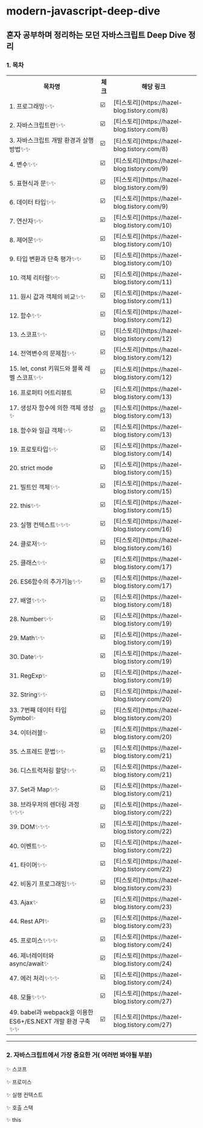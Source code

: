 # modern-javascript-deep-dive
## 혼자 공부하며 정리하는 모던 자바스크립트 Deep Dive 정리

<h3>
  1. 목차
</h3>
<table>
  <tr>
    <th>목차명</th>
    <th>체크</th>
    <th>해당 링크</th>
  </tr>
  <tr>
    <td>1. 프로그래밍✨✨</td>
    <td>☑️</td>
    <td>[티스토리](https://hazel-blog.tistory.com/8)</td>
  </tr>
  <tr>
    <td>2. 자바스크립트란✨✨</td>
    <td>☑️</td>
    <td>[티스토리](https://hazel-blog.tistory.com/8)</td>
  </tr>
    <tr>
    <td>3. 자바스크립트 개발 환경과 살행 방법✨✨</td>
    <td>☑️</td>
    <td>[티스토리](https://hazel-blog.tistory.com/8)</td>
  </tr>
    <tr>
    <td>4. 변수✨✨</td>
    <td>☑️</td>
    <td>[티스토리](https://hazel-blog.tistory.com/9)</td>
  </tr>
    <tr>
    <td>5. 표현식과 문✨✨</td>
    <td>☑️</td>
    <td>[티스토리](https://hazel-blog.tistory.com/9)</td>
  </tr>
    <tr>
    <td>6. 데이터 타입✨✨</td>
    <td>☑️</td>
    <td>[티스토리](https://hazel-blog.tistory.com/9)</td>
  </tr>
    <tr>
    <td>7. 연산자✨✨</td>
    <td>☑️</td>
    <td>[티스토리](https://hazel-blog.tistory.com/10)</td>
  </tr>
    <tr>
    <td>8. 제어문✨✨</td>
    <td>☑️</td>
    <td>[티스토리](https://hazel-blog.tistory.com/10)</td>
  </tr>
    <tr>
    <td>9. 타입 변환과 단축 평가✨✨</td>
    <td>☑️</td>
    <td>[티스토리](https://hazel-blog.tistory.com/10)</td>
  </tr>
    <tr>
    <td>10. 객체 리터럴✨✨</td>
    <td>☑️</td>
    <td>[티스토리](https://hazel-blog.tistory.com/11)</td>
  </tr>
    <tr>
    <td>11. 원시 값과 객체의 비교✨✨</td>
    <td>☑️</td>
    <td>[티스토리](https://hazel-blog.tistory.com/11)</td>
  </tr>
    <tr>
    <td>12. 함수✨✨</td>
    <td>☑️</td>
    <td>[티스토리](https://hazel-blog.tistory.com/12)</td>
  </tr>
    <tr>
    <td>13. 스코프✨✨</td>
    <td>☑️</td>
    <td>[티스토리](https://hazel-blog.tistory.com/12)</td>
  </tr>
    <tr>
    <td>14. 전역변수의 문제점✨✨</td>
    <td>☑️</td>
    <td>[티스토리](https://hazel-blog.tistory.com/12)</td>
  </tr>
    <tr>
    <td>15. let, const 키워드와 블록 레벨 스코프✨✨</td>
    <td>☑️</td>
    <td>[티스토리](https://hazel-blog.tistory.com/12)</td>
  </tr>
    <tr>
    <td>16. 프로퍼티 어트리뷰트</td>
    <td>☑️</td>
    <td>[티스토리](https://hazel-blog.tistory.com/13)</td>
  </tr>
    <tr>
    <td>17. 생성자 함수에 의한 객체 생성✨</td>
    <td>☑️</td>
    <td>[티스토리](https://hazel-blog.tistory.com/13)</td>
  </tr>
    <tr>
    <td>18. 함수와 일급 객체✨✨</td>
    <td>☑️</td>
    <td>[티스토리](https://hazel-blog.tistory.com/13)</td>
  </tr>
    <tr>
    <td>19. 프로토타입✨✨</td>
    <td>☑️</td>
    <td>[티스토리](https://hazel-blog.tistory.com/14)</td>
  </tr>
    <tr>
    <td>20. strict mode</td>
    <td>☑️</td>
    <td>[티스토리](https://hazel-blog.tistory.com/15)</td>
  </tr>
    <tr>
    <td>21. 빌트인 객체✨✨</td>
    <td>☑️</td>
    <td>[티스토리](https://hazel-blog.tistory.com/15)</td>
  </tr>
    <tr>
    <td>22. this✨✨</td>
    <td>☑️</td>
    <td>[티스토리](https://hazel-blog.tistory.com/15)</td>
  </tr>
    <tr>
    <td>23. 실행 컨텍스트✨✨✨</td>
    <td>☑️</td>
    <td>[티스토리](https://hazel-blog.tistory.com/16)</td>
  </tr>
    <tr>
    <td>24. 클로저✨✨</td>
    <td>☑️</td>
    <td>[티스토리](https://hazel-blog.tistory.com/16)</td>
  </tr>
    <tr>
    <td>25. 클래스✨✨</td>
    <td>☑️</td>
    <td>[티스토리](https://hazel-blog.tistory.com/17)</td>
  </tr>
    <tr>
    <td>26. ES6함수의 추가기능✨✨</td>
    <td>☑️</td>
    <td>[티스토리](https://hazel-blog.tistory.com/17)</td>
  </tr>
    <tr>
    <td>27. 배열✨✨✨</td>
    <td>☑️</td>
    <td>[티스토리](https://hazel-blog.tistory.com/18)</td>
  </tr>
    <tr>
    <td>28. Number✨✨</td>
    <td>☑️</td>
    <td>[티스토리](https://hazel-blog.tistory.com/19)</td>
  </tr>
    <tr>
    <td>29. Math✨✨</td>
    <td>☑️</td>
    <td>[티스토리](https://hazel-blog.tistory.com/19)</td>
  </tr>
    <tr>
    <td>30. Date✨✨</td>
    <td>☑️</td>
    <td>[티스토리](https://hazel-blog.tistory.com/19)</td>
  </tr>
    <tr>
    <td>31. RegExp✨</td>
    <td>☑️</td>
    <td>[티스토리](https://hazel-blog.tistory.com/19)</td>
  </tr>
    <tr>
    <td>32. String✨✨</td>
    <td>☑️</td>
    <td>[티스토리](https://hazel-blog.tistory.com/20)</td>
  </tr>
    <tr>
    <td>33. 7번째 데이터 타입 Symbol✨</td>
    <td>☑️</td>
    <td>[티스토리](https://hazel-blog.tistory.com/20)</td>
  </tr>
    <tr>
    <td>34. 이터러블✨</td>
    <td>☑️</td>
    <td>[티스토리](https://hazel-blog.tistory.com/20)</td>
  </tr>
    <tr>
    <td>35. 스프레드 문법✨✨</td>
    <td>☑️</td>
    <td>[티스토리](https://hazel-blog.tistory.com/21)</td>
  </tr>
    <tr>
    <td>36. 디스트럭처링 할당✨✨</td>
    <td>☑️</td>
    <td>[티스토리](https://hazel-blog.tistory.com/21)</td>
  </tr>
    <tr>
    <td>37. Set과 Map✨✨</td>
    <td>☑️</td>
    <td>[티스토리](https://hazel-blog.tistory.com/21)</td>
  </tr>
    <tr>
    <td>38. 브라우저의 렌더링 과정✨✨✨</td>
    <td>☑️</td>
    <td>[티스토리](https://hazel-blog.tistory.com/22)</td>
  </tr>
    <tr>
    <td>39. DOM✨✨✨</td>
    <td>☑️</td>
    <td>[티스토리](https://hazel-blog.tistory.com/22)</td>
  </tr>
    <tr>
    <td>40. 이벤트✨✨</td>
    <td>☑️</td>
    <td>[티스토리](https://hazel-blog.tistory.com/22)</td>
  </tr>
    <tr>
    <td>41. 타이머✨✨</td>
    <td>☑️</td>
    <td>[티스토리](https://hazel-blog.tistory.com/22)</td>
  </tr>
    <tr>
    <td>42. 비동기 프로그래밍✨✨</td>
    <td>☑️</td>
    <td>[티스토리](https://hazel-blog.tistory.com/23)</td>
  </tr>
    <tr>
    <td>43. Ajax✨</td>
    <td>☑️</td>
    <td>[티스토리](https://hazel-blog.tistory.com/23)</td>
  </tr>
    <tr>
    <td>44. Rest API✨</td>
    <td>☑️</td>
    <td>[티스토리](https://hazel-blog.tistory.com/23)</td>
  </tr>
    <tr>
    <td>45. 프로미스✨✨✨</td>
    <td>☑️</td>
    <td>[티스토리](https://hazel-blog.tistory.com/24)</td>
  </tr>
      <tr>
    <td>46. 제너레이터와 async/await✨</td>
    <td>☑️</td>
    <td>[티스토리](https://hazel-blog.tistory.com/24)</td>
  </tr>
    <tr>
    <td>47. 에러 처리✨✨✨</td>
    <td>☑️</td>
    <td>[티스토리](https://hazel-blog.tistory.com/24)</td>
  </tr>
    <tr>
    <td>48. 모듈✨✨✨</td>
    <td>☑️</td>
    <td>[티스토리](https://hazel-blog.tistory.com/27)</td>
  </tr>
      <tr>
    <td>49. babel과 webpack을 이용한 ES6+/ES.NEXT 개발 환경 구축✨✨</td>
    <td>☑️</td>
    <td>[티스토리](https://hazel-blog.tistory.com/27)</td>
  </tr>
</table>

<hr>
<h3>
  2. 자바스크립트에서 가장 중요한 거( 여러번 봐야될 부분)
</h3>
  <p>✨ 스코프</p>
  <p>✨ 프로미스</p>
  <p>✨ 실행 컨텍스트</p>
  <p>✨ 호출 스택</p>
  <p>✨ this</p>


